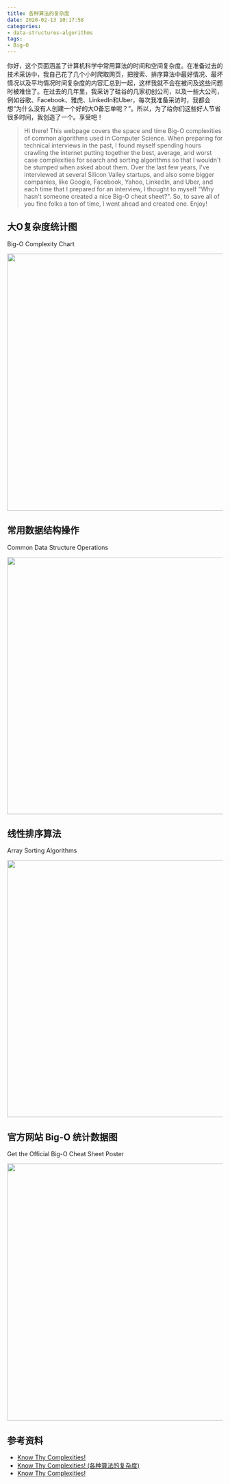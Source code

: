 ```yaml
---
title: 各种算法的复杂度
date: 2020-02-13 10:17:58
categories:
- data-structures-algorithms
tags:
- Big-O
---
```


你好，这个页面涵盖了计算机科学中常用算法的时间和空间复杂度。在准备过去的技术采访中，我自己花了几个小时爬取网页，把搜索、排序算法中最好情况、最坏情况以及平均情况时间复杂度的内容汇总到一起，这样我就不会在被问及这些问题时被难住了。在过去的几年里，我采访了硅谷的几家初创公司，以及一些大公司，例如谷歌、Facebook、雅虎、LinkedIn和Uber，每次我准备采访时，我都会想“为什么没有人创建一个好的大O备忘单呢？”。所以，为了给你们这些好人节省很多时间，我创造了一个。享受吧！

> Hi there!  This webpage covers the space and time Big-O complexities of common algorithms used in Computer Science.  When preparing for technical interviews in the past, I found myself spending hours crawling the internet putting together the best, average, and worst case complexities for search and sorting algorithms so that I wouldn't be stumped when asked about them.  Over the last few years, I've interviewed at several Silicon Valley startups, and also some bigger companies, like Google, Facebook, Yahoo, LinkedIn, and Uber, and each time that I prepared for an interview, I thought to myself "Why hasn't someone created a nice Big-O cheat sheet?".  So, to save all of you fine folks a ton of time, I went ahead and created one.  Enjoy!

## 大O复杂度统计图

Big-O Complexity Chart

<img src="https://raw.githubusercontent.com/dongzl/dongzl.github.io/hexo/blog/source/images/Big-O-Complexity-Chart.png" width="600px">

## 常用数据结构操作

Common Data Structure Operations

<img src="https://raw.githubusercontent.com/dongzl/dongzl.github.io/hexo/blog/source/images/Common-Data-Structure-Operations.png" width="600px">

## 线性排序算法

Array Sorting Algorithms

<img src="https://raw.githubusercontent.com/dongzl/dongzl.github.io/hexo/blog/source/images/Array-Sorting-Algorithms.png" width="600px">

## 官方网站 Big-O 统计数据图

Get the Official Big-O Cheat Sheet Poster

<img src="https://raw.githubusercontent.com/dongzl/dongzl.github.io/hexo/blog/source/images/Big-O-Cheat-Sheet-Poster.png" width="600px">

## 参考资料

- [Know Thy Complexities!](https://www.bigocheatsheet.com/)
- [Know Thy Complexities! (各种算法的复杂度)](https://blog.csdn.net/herorenme/article/details/8919095)
- [Know Thy Complexities!](https://www.cnblogs.com/datascientist/p/3557401.html)